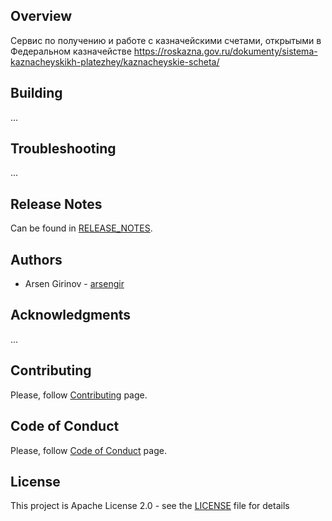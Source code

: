 ## Overview
Сервис по получению и работе с казначейскими счетами, открытыми в Федеральном казначействе
https://roskazna.gov.ru/dokumenty/sistema-kaznacheyskikh-platezhey/kaznacheyskie-scheta/

## Building
...

## Troubleshooting
...

## Release Notes
Can be found in [RELEASE_NOTES](RELEASE_NOTES.md).

## Authors
* Arsen Girinov - [arsengir](https://github.com/arsengir)

## Acknowledgments
...

## Contributing
Please, follow [Contributing](CONTRIBUTING.md) page.

## Code of Conduct
Please, follow [Code of Conduct](CODE_OF_CONDUCT.md) page.

## License
This project is Apache License 2.0 - see the [LICENSE](LICENSE) file for details

